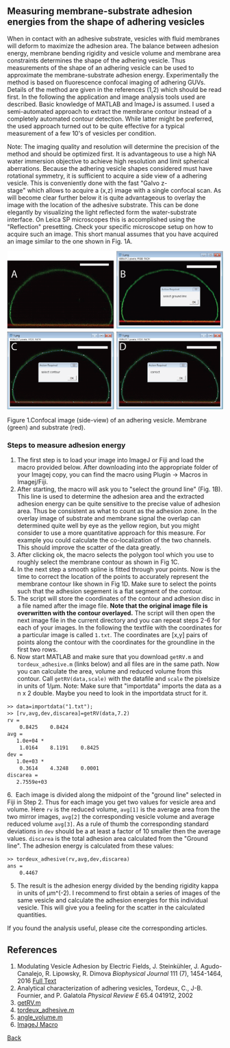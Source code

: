 ## Measuring membrane-substrate adhesion energies from the shape of adhering vesicles

When in contact with an adhesive substrate, vesicles with fluid membranes will deform to maximize the adhesion area.
The balance between adhesion energy, membrane bending rigidity and vesicle volume and membrane area constraints determines the shape
of the adhering vesicle. Thus measurements of the shape of an adhering vesicle can be used to approximate the
membrane-substrate adhesion energy. Experimentally the method is based on fluorescence confocal imaging of adhering GUVs. Details of the method are given in the references (1,2) which should be read first. In the following the application and image analysis tools used are described. Basic knowledge of MATLAB and ImageJ is assumed. I used a semi-automated approach to extract the membrane contour instead of a completely automated contour detection. While latter might be preferred, the used approach turned out to be quite effective for a typical measurement of a few 10's of vesicles per condition.

Note: The imaging quality and resolution will determine the precision of the method and should be optimized first.
It is advantageous to use a high NA water immersion objective to achieve high resolution and limit spherical aberrations.
Because the adhering vesicle shapes considered must have rotational symmetry, it is sufficient to acquire a side view of a adhering vesicle. This is conveniently done with the fast "Galvo z-stage" which allows to acquire a (x,z) image with a single confocal scan. As will become clear further below it is quite advantageous to overlay the image with the location of the adhesive substrate. This can be done elegantly by visualizing the light reflected form the water-substrate interface. On Leica SP microscopes this is accomplished using the "Reflection" presetting. Check your specific microscope setup on how to acquire such an image. This short manual assumes that you have acquired an image similar to the one shown in Fig. 1A.

![Figure 1](adhesionenergy/Figure.png)

Figure 1.Confocal image (side-view) of an adhering vesicle. Membrane (green) and substrate (red).

### Steps to measure adhesion energy ###
1. The first step is to load your image into ImageJ or Fiji and load the macro provided below. After downloading into the appropriate folder of your Imagej copy, you can find the macro using Plugin -> Macros in Imagej/Fiji.
2. After starting, the macro will ask you to "select the ground line" (Fig. 1B). This line is used to determine the adhesion area and the extracted adhesion energy can be quite sensitive to the precise value of adhesion area. Thus be consistent as what to count as the adhesion zone. In the overlay image of substrate and membrane signal the overlap can determined quite well by eye as the yellow region, but you might consider to use a more quantitative approach for this measure. For example you could calculate the co-localization of the two channels. This should improve the scatter of the data greatly. 
3. After clicking ok, the macro selects the polygon tool which you use to roughly select the membrane contour as shown in Fig 1C.
4. In the next step a smooth spline is fitted through your points. Now is the time to correct the location of the points to accurately represent the membrane contour like shown in Fig 1D. Make sure to select the points such that the adhesion segement is a flat segment of the contour.
6. The script will store the coordinates of the contour and adhesion disc in a file named after the image file. **Note that the original image file is overwritten with the contour overlayed.** The script will then open the next image file in the current directory and you can repeat steps 2-6 for each of your images. In the following the textfile with the coordinates for a particular image is called ```1.txt```. The coordinates are [x,y] pairs of points along the contour with the coordinates for the groundline in the first two rows.
5. Now start MATLAB and make sure that you download ```getRV.m``` and ```tordeux_adhesive.m``` (links below) and all files are in the same path. Now you can calculate the area, volume and reduced volume from this contour. Call ```getRV(data,scale)``` with the datafile and ```scale``` the pixelsize in units of 1/µm. Note: Make sure that "importdata" imports the data as a n x 2 double. Maybe you need to look in the importdata struct for it.
```
>> data=importdata("1.txt");
>> [rv,avg,dev,discarea]=getRV(data,7.2)
rv =
    0.8425    0.8424
avg =
   1.0e+04 *
    1.0164    8.1191    0.8425
dev =
   1.0e+03 *
    0.3614    4.3248    0.0001
discarea =
   2.7559e+03
```
6.  Each image is divided along the midpoint of the "ground line" selected in Fiji in Step 2. Thus for each image you get two values for vesicle area and volume. Here ```rv``` is the reduced volume, ```avg[1]``` is the average area from the two mirror images, ```avg[2]``` the corresponding vesicle volume and average reduced volume ```avg[3]```. As a rule of thumb the corresponding standard deviations in ```dev``` should be a at least a factor of 10 smaller then the average values. ```discarea``` is the total adhesion area calculated from the "Ground line". The adhesion energy is calculated from these values:
```
>> tordeux_adhesive(rv,avg,dev,discarea)
ans =
    0.4467
```
5. The result is the adhesion energy divided by the bending rigidity kappa in units of µm^(-2). I recommend to first obtain a series of images of the same vesicle and calculate the adhesion energies for this individual vesicle. This will give you a feeling for the scatter in the calculated quantities.

If you found the analysis useful, please cite the corresponding articles.

## References
1. Modulating Vesicle Adhesion by Electric Fields, J. Steinkühler, J. Agudo-Canalejo, R. Lipowsky, R. Dimova
_Biophysical Journal_ 111 (7), 1454-1464, 2016
[Full Text](https://linkinghub.elsevier.com/retrieve/pii/S0006-3495(16)30751-2)
2. Analytical characterization of adhering vesicles, Tordeux, C., J-B. Fournier, and P. Galatola
_Physical Review E_ 65.4 041912, 2002
2. [getRV.m](adhesionenergy/getRV.m)
2. [tordeux_adhesive.m](adhesionenergy/tordeux_adhesive.m)
3. [angle_volume.m](adhesionenergy/angle_volume.m)
4. [ImageJ Macro](adhesionenergy/imagejcontour.ijm)

[Back](http://jansteinkuehler.github.io)
